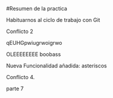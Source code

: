 #Resumen de la practica

Habituarnos al ciclo de trabajo con Git


Conflicto 2

qEUHGpwiugrwoigrwo

OLEEEEEEEE
boobass

Nueva Funcionalidad añadida: asteriscos


Conflicto 4.

parte 7